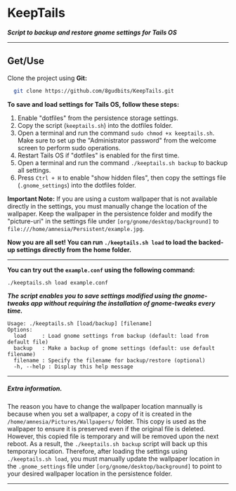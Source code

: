 # KeepTails

_**Script to backup and restore gnome settings for Tails OS**_

---

## Get/Use

Clone the project using **Git:**

```bash
  git clone https://github.com/8gudbits/KeepTails.git
```

**To save and load settings for Tails OS, follow these steps:**

1. Enable "dotfiles" from the persistence storage settings.
2. Copy the script (`keeptails.sh`) into the dotfiles folder.
3. Open a terminal and run the command `sudo chmod +x keeptails.sh`. Make sure to set up the "Administrator password" from the welcome screen to perform sudo operations.
4. Restart Tails OS if "dotfiles" is enabled for the first time.
5. Open a terminal and run the command `./keeptails.sh backup` to backup all settings.
6. Press `Ctrl + H` to enable "show hidden files", then copy the settings file (`.gnome_settings`) into the dotfiles folder.

**Important Note:** If you are using a custom wallpaper that is not available directly in the settings, you must manually change the location of the wallpaper. Keep the wallpaper in the persistence folder and modify the "picture-uri" in the settings file under `[org/gnome/desktop/background]` to `file:///home/amnesia/Persistent/example.jpg`.

**Now you are all set! You can run `./keeptails.sh load` to load the backed-up settings directly from the home folder.**

---

**You can try out the `example.conf` using the following command:**

```
./keeptails.sh load example.conf
```

_**The script enables you to save settings modified using the gnome-tweaks app without requiring the installation of gnome-tweaks every time.**_

```
Usage: ./keeptails.sh [load/backup] [filename]
Options:
  load     : Load gnome settings from backup (default: load from default file)
  backup   : Make a backup of gnome settings (default: use default filename)
  filename : Specify the filename for backup/restore (optional)
  -h, --help : Display this help message
```

---

##### Extra information.

The reason you have to change the wallpaper location mannually is because when you set a wallpaper, a copy of it is created in the `/home/amnesia/Pictures/Wallpapers/` folder. This copy is used as the wallpaper to ensure it is preserved even if the original file is deleted. However, this copied file is temporary and will be removed upon the next reboot. As a result, the `./keeptails.sh backup` script will back up this temporary location. Therefore, after loading the settings using `./keeptails.sh load`, you must manually update the wallpaper location in the `.gnome_settings` file under `[org/gnome/desktop/background]` to point to your desired wallpaper location in the persistence folder.

---
